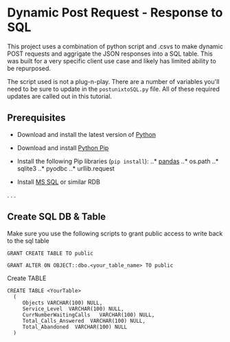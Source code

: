 # Dynamic Post Request - Response to SQL

This project uses a combination of python script and .csvs to make dynamic POST requests and aggrigate the JSON responses into a SQL table.  This was built for a very specific client use case and likely has limited ability to be repurposed.

The script used is not a plug-n-play.  There are a number of variables you'll need to be sure to update in the `postunixtoSQL.py` file.  All of these required updates are called out in this tutorial.

## Prerequisites

* Download and install the latest version of [Python](https://www.python.org/downloads/)

* Download and install [Python Pip](https://pypi.org/project/pip/)

* Install the following Pip libraries (`pip install`):
..* [pandas](https://pandas.pydata.org/docs/user_guide/index.html)
..* os.path
..* sqlite3
..* pyodbc
..* urllib.request

* Install [MS SQL](https://www.microsoft.com/en-us/sql-server/sql-server-downloads) or similar RDB



.
.
.

## Create SQL DB & Table

Make sure you use the following scripts to grant public access to write back to the sql table

```
GRANT CREATE TABLE TO public

GRANT ALTER ON OBJECT::dbo.<your_table_name> TO public
```

Create TABLE

```
CREATE TABLE <YourTable> 
  ( 
     Objects VARCHAR(100) NULL, 
     Service_Level  VARCHAR(100) NULL, 
     CurrNumberWaitingCalls   VARCHAR(100) NULL, 
     Total_Calls_Answered  VARCHAR(100) NULL,
	 Total_Abandoned  VARCHAR(100) NULL
  )
```